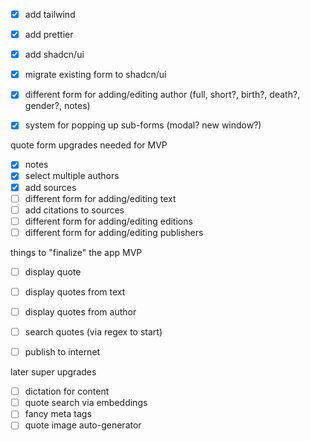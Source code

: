 - [x] add tailwind
- [x] add prettier
- [x] add shadcn/ui
- [x] migrate existing form to shadcn/ui

- [x] different form for adding/editing author (full, short?, birth?, death?, gender?, notes)
- [x] system for popping up sub-forms (modal? new window?)

quote form upgrades needed for MVP

- [x] notes
- [x] select multiple authors
- [x] add sources
- [ ] different form for adding/editing text
- [ ] add citations to sources
- [ ] different form for adding/editing editions
- [ ] different form for adding/editing publishers

things to "finalize" the app MVP

- [ ] display quote
- [ ] display quotes from text
- [ ] display quotes from author
- [ ] search quotes (via regex to start)

- [ ] publish to internet

later super upgrades

- [ ] dictation for content
- [ ] quote search via embeddings
- [ ] fancy meta tags
- [ ] quote image auto-generator

